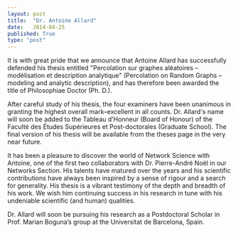 ```yaml
---
layout: post
title:  "Dr. Antoine Allard"
date:   2014-04-25
published: True
type: "post"
---
```


It is with great pride that we announce that Antoine Allard has successfully defended his thesis entitled "Percolation sur graphes aléatoires –
modélisation et description analytique" (Percolation on Random Graphs –
modeling and analytic description), and has therefore been awarded the title of Philosophiae Doctor (Ph. D.).


 After careful study of his thesis, the four examiners have been unanimous in granting the highest overall mark–excellent in all counts. Dr. Allard's name will soon be added to the Tableau d’Honneur (Board of Honour) of the Faculté
des Études Supérieures et Post-doctorales (Graduate School). The final version of his thesis will be available from the theses page in the very near future.


 It has been a pleasure to discover the world of Network Science with Antoine,
one of the first two collaborators with Dr. Pierre-André Noël in our Networks Section. His talents have matured over the years and his scientific contributions have always been inspired by a sense of rigour and a search for generality. His thesis is a vibrant testimony of the depth and breadth of his work. We wish him continuing success in his research in tune with his undeniable scientific (and human) qualities.


 Dr. Allard will soon be pursuing his research as a Postdoctoral Scholar in Prof. Marian Boguna’s group at the Universitat de Barcelona, Spain.


